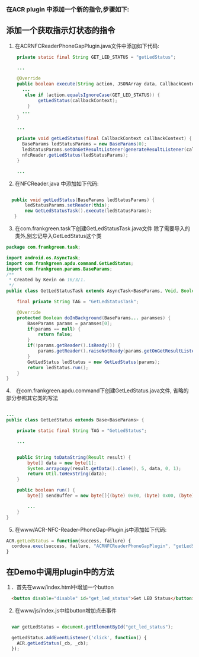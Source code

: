 ### 在ACR plugin 中添加一个新的指令,步骤如下:

## 添加一个获取指示灯状态的指令

1.  在ACRNFCReaderPhoneGapPlugin.java文件中添加如下代码:

```java
    private static final String GET_LED_STATUS = "getLedStatus";

    ...

    @Override
    public boolean execute(String action, JSONArray data, CallbackContext callbackContext) throws JSONException {
      ...
       else if (action.equalsIgnoreCase(GET_LED_STATUS)) {
            getLedStatus(callbackContext);
        }
      ...
    }

    ...

    private void getLedStatus(final CallbackContext callbackContext) {
      BaseParams ledStatusParams = new BaseParams(0);
      ledStatusParams.setOnGetResultListener(generateResultListener(callbackContext));
      nfcReader.getLedStatus(ledStatusParams);
    }

    ...

```

2. 在NFCReader.java 中添加如下代码:

```java

  public void getLedStatus(BaseParams ledStatusParams) {
       ledStatusParams.setReader(this);
       new GetLedStatusTask().execute(ledStatusParams);
   }

```

3. 在com.frankgreen.task下创建GetLedStatusTask.java文件
   除了需要导入的类外,别忘记导入GetLedStatus这个类

```java
package com.frankgreen.task;

import android.os.AsyncTask;
import com.frankgreen.apdu.command.GetLedStatus;
import com.frankgreen.params.BaseParams;
/**
 * Created by Kevin on 16/3/1.
 */
public class GetLedStatusTask extends AsyncTask<BaseParams, Void, Boolean> {

    final private String TAG = "GetLedStatusTask";

    @Override
    protected Boolean doInBackground(BaseParams... paramses) {
        BaseParams params = paramses[0];
        if(params == null) {
            return false;
        }
        if(!params.getReader().isReady()) {
            params.getReader().raiseNotReady(params.getOnGetResultListener());
        }
        GetLedStatus ledStatus = new GetLedStatus(params);
        return ledStatus.run();
    }
}

```

4.　在com.frankgreen.apdu.command下创建GetLedStatus.java文件, 省略的部分参照其它类的写法

```java

...
public class GetLedStatus extends Base<BaseParams> {

    private static final String TAG = "GetLedStatus";

    ...


    public String toDataString(Result result) {
        byte[] data = new byte[1];
        System.arraycopy(result.getData().clone(), 5, data, 0, 1);
        return Util.toHexString(data);
    }

    public boolean run() {
        byte[] sendBuffer = new byte[]{(byte) 0xE0, (byte) 0x00, (byte) 0x00, (byte) 0x29, (byte) 0x00};

        ...
    }
}

```

5. 在www/ACR-NFC-Reader-PhoneGap-Plugin.js中添加如下代码:

```js
ACR.getLedStatus = function(success, failure) {
  cordova.exec(success, failure, "ACRNFCReaderPhoneGapPlugin", "getLedStatus", []);
}
```


## 在Demo中调用plugin中的方法

１．首先在www/index.html中增加一个button

```html
  <button disable="disable" id="get_led_status">Get LED Status</button>
```

2. 在www/js/index.js中给button增加点击事件

```js

  var getLedStatus = document.getElementById("get_led_status");

  getLedStatus.addEventListener('click', function() {
    ACR.getLedStatus(_cb, _cb);
  });

```

